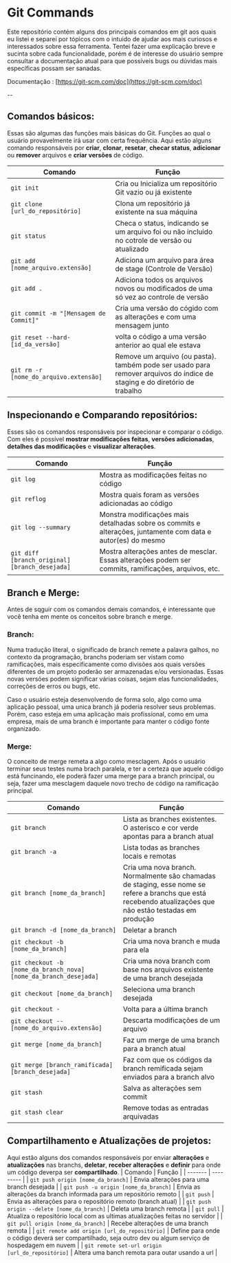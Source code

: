 # Git Commands

Este repositório contém alguns dos principais comandos em git aos quais eu listei e separei por tópicos com o intuido de ajudar aos mais curiosos e interessados sobre essa ferramenta. Tentei fazer uma explicação breve e sucinta sobre cada funcionalidade, porém é de interesse do usuário sempre consultar a documentação atual para que possíveis bugs ou dúvidas mais específicas possam ser sanadas. 

Documentação : [https://git-scm.com/doc](https://git-scm.com/doc)

--

## Comandos básicos: 

Essas são algumas das funções mais básicas do Git. Funções ao qual o usuário provavelmente irá usar com certa frequência. Aqui estão alguns comando responsáveis por **criar**, **clonar**, **resetar**, **checar status**, **adicionar** ou **remover** arquivos e **criar versões** de código.

| Comando | Função |
| ------- | --------- |
| `git init` | Cria ou Inicializa um repositório Git vazio ou já existente |
| `git clone [url_do_repositório]` | Clona um repositório já existente na sua máquina |
| `git status` | Checa o status, indicando se um arquivo foi ou não incluido no cotrole de versão ou atualizado |
| `git add [nome_arquivo.extensão]` | Adiciona um arquivo para área de stage (Controle de Versão)|
| `git add .` | Adiciona todos os arquivos novos ou modificados de uma só vez ao controle de versão |
| `git commit -m "[Mensagem de Commit]"` | Cria uma versão do cógido com as alterações e com uma mensagem junto |
| `git reset --hard- [id_da_versão]` | volta o código a uma versão anterior ao qual ele estava |
| `git rm -r [nome_do_arquivo.extensão]` | Remove um arquivo (ou pasta). também pode ser usado para remover arquivos do índice de staging e do diretório de trabalho|

## Inspecionando e Comparando repositórios:

Esses são os comandos responsáveis por inspecionar e comparar o código. Com eles é possível **mostrar modificações feitas**, **versões adicionadas**, **detalhes das modificações** e **visualizar alterações**.

| Comando | Função |
| ------- | --------- |
| `git log` | Mostra as modificações feitas no código |
| `git reflog` | Mostra quais foram as versões adicionadas ao código |
| `git log --summary` | Monstra modificações mais detalhadas sobre os commits e alterações, juntamente com data e autor(es) do mesmo |
| `git diff [branch_original] [branch_desejada]` | Mostra alterações antes de mesclar. Essas alterações podem ser commits, ramificações, arquivos, etc. |

## Branch e Merge:

Antes de sqguir com os comandos demais comandos, é interessante que você tenha em mente os conceitos sobre branch e merge. 

### Branch:

Numa tradução literal, o significado de branch remete a palavra galhos, no contexto da programação, branchs poderiam ser vistam como ramificações, mais especificamente como divisões aos quais versões diferentes de um projeto poderão ser armazenadas e/ou versionadas. Essas novas versões podem significar várias coisas, sejam elas funcionalidades, correções de erros ou bugs, etc.

Caso o usuário esteja desenvolvendo de forma solo, algo como uma aplicação pessoal, uma unica branch já poderia resolver seus problemas. Porém, caso esteja em uma aplicação mais profissíonal, como em uma empresa, mais de uma branch é importante para manter o código fonte organizado.

### Merge:

O conceito de merge remeta a algo como mesclagem. Após o usuário terminar seus testes numa brach paralela, e ter a certeza que aquele código está funcinando, ele poderá fazer uma merge para a branch principal, ou seja, fazer uma mesclagem daquele novo trecho de código na ramificação principal.


| Comando | Função |
| ------- | --------- |
| `git branch` | Lista as branches existentes. O asterisco e cor verde apontas para a branch atual |
| `git branch -a` | Lista todas as branches locais e remotas |
| `git branch [nome_da_branch]` | Cria uma nova branch. Normalmente são chamadas de staging, esse nome se refere a branchs que está recebendo atualizações que não estão testadas em produção |
| `git branch -d [nome_da_branch]` | Deletar a branch |
| `git checkout -b [nome_da_branch]` | Cria uma nova branch e muda para ela |
| `git checkout -b [nome_da_branch_nova] [nome_da_branch_desejada]` | Cria uma nova branch com base nos arquivos existente de uma branch desejada |
| `git checkout [nome_da_branch]` | Seleciona uma branch desejada |
| `git checkout -` | Volta para a última branch | 
| `git checkout -- [nome_do_arquivo.extensão]` | Descarta modificações de um arquivo |
| `git merge [nome_da_branch]` | Faz um merge de uma branch para a branch atual |
| `git merge [branch_ramificada] [branch_desejada]` | Faz com que os códigos da branch remificada sejam enviados para a branch alvo |
| `git stash` | Salva as alterações sem commit |
| `git stash clear` | Remove todas as entradas arquivadas |

## Compartilhamento e Atualizações de projetos:

Aqui estão alguns dos comandos responsáveis por enviar **alterações** e **atualizações** nas branchs, **deletar**, **receber alterações** e **definir** para onde um código deverpa ser **compartilhado**.
| Comando | Função |
| ------- | --------- |
| `git push origin [nome_da_branch]` | Envia alterações para uma branch desejada |
| `git push -u origin [nome_da_branch]` | Envia as alterações da branch informada para um repositório remoto |
| `git push` | Envia as alterações para o repositório remoto (branch atual) |
| `git push origin --delete [nome_da_branch]` | Deleta uma branch remota |
| `git pull` | Atualiza o repositório local com as ultimas atualizações feitas no servidor |
| `git pull origin [nome_da_branch]` | Recebe alterações de uma branch remota |
| `git remote add origin [url_do_repositório]` | Define para onde o código deverá ser compartilhado, seja outro dev ou algum serviço de hospedagem em nuvem |
| `git remote set-url origin [url_do_repositório]` | Altera uma banch remota para outar usando a url |